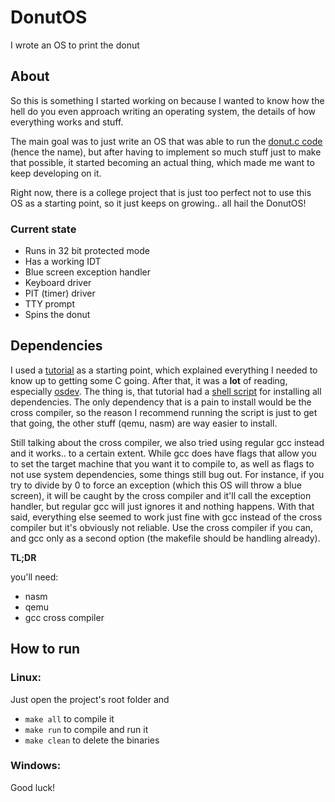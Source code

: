 # DonutOS
I wrote an OS to print the donut

## About
So this is something I started working on because I wanted to know how the hell do you even approach writing an operating system, the details of how everything works and stuff.

The main goal was to just write an OS that was able to run the [donut.c code](https://www.a1k0n.net/2021/01/13/optimizing-donut.html) (hence the name), but after having to implement so much stuff just to make that possible, it started becoming an actual thing, which made me want to keep developing on it. 

Right now, there is a college project that is just too perfect not to use this OS as a starting point, so it just keeps on growing.. all hail the DonutOS!

### Current state
- Runs in 32 bit protected mode
- Has a working IDT
- Blue screen exception handler
- Keyboard driver
- PIT (timer) driver
- TTY prompt
- Spins the donut

## Dependencies
I used a [tutorial](https://youtube.com/playlist?list=PLm3B56ql_akNcvH8vvJRYOc7TbYhRs19M&si=2bToaSQWffHsuESF) as a starting point, which explained everything I needed to know up to getting some C going. After that, it was a **lot** of reading, especially [osdev](https://wiki.osdev.org/Expanded_Main_Page). The thing is, that tutorial had a [shell script](https://github.com/mell-o-tron/MellOs/blob/main/A_Setup/setup-gcc-debian.sh) for installing all dependencies. The only dependency that is a pain to install would be the cross compiler, so the reason I recommend running the script is just to get that going, the other stuff (qemu, nasm) are way easier to install.

Still talking about the cross compiler, we also tried using regular gcc instead and it works.. to a certain extent. While gcc does have flags that allow you to set the target machine that you want it to compile to, as well as flags to not use system dependencies, some things still bug out. For instance, if you try to divide by 0 to force an exception (which this OS will throw a blue screen), it will be caught by the cross compiler and it'll call the exception handler, but regular gcc will just ignores it and nothing happens. With that said, everything else seemed to work just fine with gcc instead of the cross compiler but it's obviously not reliable. Use the cross compiler if you can, and gcc only as a second option (the makefile should be handling already).


**TL;DR**

you'll need:
- nasm
- qemu
- gcc cross compiler

## How to run
### Linux:
Just open the project's root folder and 
- `make all` to compile it
- `make run` to compile and run it
- `make clean` to delete the binaries

### Windows:
Good luck!
